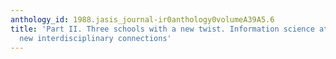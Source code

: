 ```yaml
---
anthology_id: 1988.jasis_journal-ir0anthology0volumeA39A5.6
title: 'Part II. Three schools with a new twist. Information science at Rutgers: Establishing
  new interdisciplinary connections'
---
```

